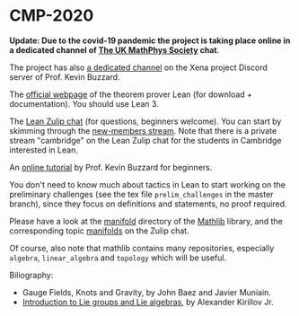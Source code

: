 # CMP-2020

**Update: Due to the covid-19 pandemic the project is taking place online in a dedicated channel of [The UK MathPhys Society](https://cam-mathphys.zulipchat.com) chat**.

The project has also [a dedicated channel](https://discord.com/channels/679792285910827018/714162621603119155) on the Xena project Discord server of Prof. Kevin Buzzard.

The [official webpage](https://leanprover.github.io/) of the theorem prover Lean (for download + documentation).  You should use Lean 3.

The [Lean Zulip chat](https://leanprover.zulipchat.com/login/) (for questions, beginners welcome). You can start by skimming through the [new-members stream](https://leanprover.zulipchat.com/#narrow/stream/113489-new-members).
Note that there is a private stream "cambridge" on the Lean Zulip chat for the students in Cambridge interested in Lean.

An [online tutorial](http://wwwf.imperial.ac.uk/~buzzard/lean_together/source/leantogether.html) by Prof. Kevin Buzzard for beginners.

You don't need to know much about tactics in Lean to start working on the preliminary challenges (see the tex file `prelim_challenges` in the master branch), since they focus on definitions and statements, no proof required.

Please have a look at the [manifold](https://github.com/leanprover-community/mathlib/tree/master/src/geometry/manifold) directory of the [Mathlib](https://github.com/leanprover-community/mathlib) library, and the corresponding topic [manifolds](https://leanprover.zulipchat.com/#narrow/stream/116395-maths/topic/manifolds) on the Zulip chat.

Of course, also note that mathlib contains many repositories, especially `algebra`, `linear_algebra` and `topology` which will be useful.

Biliography:
- Gauge Fields, Knots and Gravity, by John Baez and Javier Muniain.
- [Introduction to Lie groups and Lie algebras](https://www.math.stonybrook.edu/~kirillov/mat552/liegroups.pdf), by Alexander Kirillov Jr.
